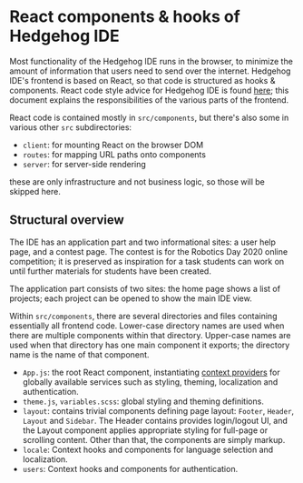 # React components & hooks of Hedgehog IDE

Most functionality of the Hedgehog IDE runs in the browser,
to minimize the amount of information that users need to send over the internet.
Hedgehog IDE's frontend is based on React, so that code is structured as hooks & components.
React code style advice for Hedgehog IDE is found [here](../function-components.md);
this document explains the responsibilities of the various parts of the frontend.

React code is contained mostly in `src/components`, but there's also some in various other `src` subdirectories:

- `client`: for mounting React on the browser DOM
- `routes`: for mapping URL paths onto components
- `server`: for server-side rendering

these are only infrastructure and not business logic, so those will be skipped here.

## Structural overview

The IDE has an application part and two informational sites:
a user help page, and a contest page.
The contest is for the Robotics Day 2020 online competition;
it is preserved as inspiration for a task students can work on until further materials for students have been created.

The application part consists of two sites: the home page shows a list of projects;
each project can be opened to show the main IDE view.

Within `src/components`, there are several directories and files containing essentially all frontend code.
Lower-case directory names are used when there are multiple components within that directory.
Upper-case names are used when that directory has one main component it exports;
the directory name is the name of that component.

- `App.js`:
  the root React component, instantiating [context providers](https://reactjs.org/docs/context.html#contextprovider) for globally available services such as styling, theming, localization and authentication.
- `theme.js`, `variables.scss`:
  global styling and theming definitions.
- `layout`:
  contains trivial components defining page layout: `Footer`, `Header`, `Layout` and `Sidebar`.
  The Header contains provides login/logout UI,
  and the Layout component applies appropriate styling for full-page or scrolling content. Other than that, the components are simply markup.
- `locale`:
  Context hooks and components for language selection and localization.
- `users`:
  Context hooks and components for authentication.
